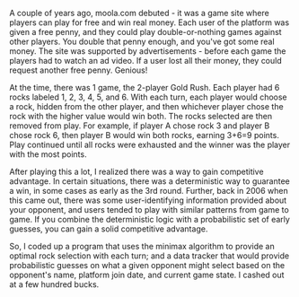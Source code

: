 A couple of years ago, moola.com debuted - it was a game site where players can play for free and win real money.  Each user of the platform was given a free penny, and they could play double-or-nothing games against other players.  You double that penny enough, and you've got some real money.  The site was supported by advertisements - before each game the players had to watch an ad video.  If a user lost all their money, they could request another free penny.  Genious!

At the time, there was 1 game, the 2-player Gold Rush.  Each player had 6 rocks labeled 1, 2, 3, 4, 5, and 6.  With each turn, each player would choose a rock, hidden from the other player, and then whichever player chose the rock with the higher value would win both.  The rocks selected are then removed from play.  For example, if player A chose rock 3 and player B chose rock 6, then player B would win both rocks, earning 3+6=9 points.  Play continued until all rocks were exhausted and the winner was the player with the most points.

After playing this a lot, I realized there was a way to gain competitive advantage.  In certain situations, there was a deterministic way to guarantee a win, in some cases as early as the 3rd round.  Further, back in 2006 when this came out, there was some user-identifying information provided about your opponent, and users tended to play with similar patterns from game to game.  If you combine the deterministic logic with a probabilistic set of early guesses, you can gain a solid competitive advantage.

So, I coded up a program that uses the minimax algorithm to provide an optimal rock selection with each turn; and a data tracker that would provide probabilistic guesses on what a given opponent might select based on the opponent's name, platform join date, and current game state.  I cashed out at a few hundred bucks.